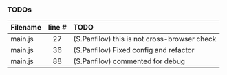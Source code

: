 ### TODOs
| Filename | line # | TODO
|:------|:------:|:------
| main.js | 27 | (S.Panfilov) this is not cross-browser check
| main.js | 36 | (S.Panfilov) Fixed config and refactor
| main.js | 88 | (S.Panfilov) commented for debug